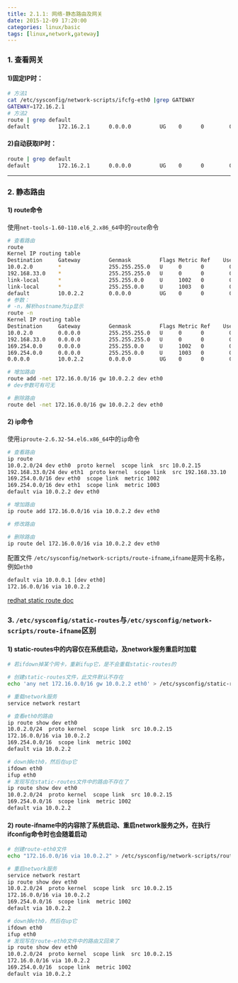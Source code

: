 ---title: 2.1.1: 网络-静态路由及网关date: 2015-12-09 17:20:00categories: linux/basictags: [linux,network,gateway]---### 1. 查看网关#### 1)固定IP时：``` bash# 方法1cat /etc/sysconfig/network-scripts/ifcfg-eth0 |grep GATEWAYGATEWAY=172.16.2.1# 方法2route | grep defaultdefault         172.16.2.1      0.0.0.0         UG    0      0        0 eth0```#### 2)自动获取IP时：``` bashroute | grep defaultdefault         172.16.2.1      0.0.0.0         UG    0      0        0 eth0```----### 2. 静态路由#### 1) route命令使用`net-tools-1.60-110.el6_2.x86_64`中的`route`命令``` bash# 查看路由routeKernel IP routing tableDestination     Gateway         Genmask         Flags Metric Ref    Use Iface10.0.2.0        *               255.255.255.0   U     0      0        0 eth0192.168.33.0    *               255.255.255.0   U     0      0        0 eth1link-local      *               255.255.0.0     U     1002   0        0 eth0link-local      *               255.255.0.0     U     1003   0        0 eth1default         10.0.2.2        0.0.0.0         UG    0      0        0 eth0# 参数：# -n，解析hostname为ip显示route -nKernel IP routing tableDestination     Gateway         Genmask         Flags Metric Ref    Use Iface10.0.2.0        0.0.0.0         255.255.255.0   U     0      0        0 eth0192.168.33.0    0.0.0.0         255.255.255.0   U     0      0        0 eth1169.254.0.0     0.0.0.0         255.255.0.0     U     1002   0        0 eth0169.254.0.0     0.0.0.0         255.255.0.0     U     1003   0        0 eth10.0.0.0         10.0.2.2        0.0.0.0         UG    0      0        0 eth0# 增加路由route add -net 172.16.0.0/16 gw 10.0.2.2 dev eth0# dev参数可有可无# 删除路由route del -net 172.16.0.0/16 gw 10.0.2.2 dev eth0```#### 2) ip命令使用`iproute-2.6.32-54.el6.x86_64`中的`ip`命令``` bash# 查看路由ip route10.0.2.0/24 dev eth0  proto kernel  scope link  src 10.0.2.15192.168.33.0/24 dev eth1  proto kernel  scope link  src 192.168.33.10169.254.0.0/16 dev eth0  scope link  metric 1002169.254.0.0/16 dev eth1  scope link  metric 1003default via 10.0.2.2 dev eth0# 增加路由ip route add 172.16.0.0/16 via 10.0.2.2 dev eth0# 修改路由# 删除路由ip route del 172.16.0.0/16 via 10.0.2.2 dev eth0```配置文件`/etc/sysconfig/network-scripts/route-ifname`,`ifname`是网卡名称，例如`eth0```` bashdefault via 10.0.0.1 [dev eth0]172.16.0.0/16 via 10.0.2.2```[redhat static route doc](https://access.redhat.com/documentation/en-US/Red_Hat_Enterprise_Linux/6/html/Deployment_Guide/sec-Configuring_Static_Routes_in_ifcfg_files.html)### 3. `/etc/sysconfig/static-routes`与`/etc/sysconfig/network-scripts/route-ifname`区别#### 1) static-routes中的内容仅在系统启动，及network服务重启时加载``` bash# 若ifdown掉某个网卡，重新ifup它，是不会重载static-routes的# 创建static-routes文件，此文件默认不存在echo 'any net 172.16.0.0/16 gw 10.0.2.2 eth0' > /etc/sysconfig/static-routes# 重载network服务service network restart# 查看eth0的路由ip route show dev eth010.0.2.0/24  proto kernel  scope link  src 10.0.2.15172.16.0.0/16 via 10.0.2.2169.254.0.0/16  scope link  metric 1002default via 10.0.2.2# down掉eth0，然后在up它ifdown eth0ifup eth0# 发现写在static-routes文件中的路由不存在了ip route show dev eth010.0.2.0/24  proto kernel  scope link  src 10.0.2.15169.254.0.0/16  scope link  metric 1002default via 10.0.2.2```#### 2) route-ifname中的内容除了系统启动、重启network服务之外，在执行ifconfig命令时也会随着启动``` bash# 创建route-eth0文件echo "172.16.0.0/16 via 10.0.2.2" > /etc/sysconfig/network-scripts/route-eth0# 重启network服务service network restartip route show dev eth010.0.2.0/24  proto kernel  scope link  src 10.0.2.15172.16.0.0/16 via 10.0.2.2169.254.0.0/16  scope link  metric 1002default via 10.0.2.2# down掉eth0，然后在up它ifdown eth0ifup eth0# 发现写在route-eth0文件中的路由又回来了ip route show dev eth010.0.2.0/24  proto kernel  scope link  src 10.0.2.15172.16.0.0/16 via 10.0.2.2169.254.0.0/16  scope link  metric 1002default via 10.0.2.2```